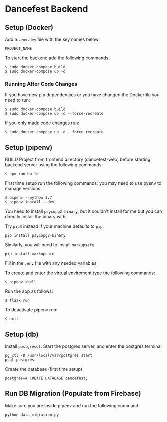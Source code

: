 # Dancefest Backend

## Setup (Docker)

Add a `.env.dev` file with the key names below:
```
PROJECT_NAME
```

To start the backend add the following commands:

```
$ sudo docker-compose build
$ sudo docker-compose up -d
```

### Running After Code Changes

If you have new pip dependencies or you have changed the Dockerfile you need to run:
```
$ sudo docker-compose build
$ sudo docker-compose up -d --force-recreate
```

If you only made code changes run:
```
$ sudo docker-compose up -d --force-recreate
```

## Setup (pipenv)

BUILD Project from frontend directory (dancefest-web) before starting backend server using the following commands:
```
$ npm run build
```

First time setup run the following commands; you may need to use pyenv to manage versions.
```
$ pipenv --python 3.7
$ pipenv install --dev
```

You need to install `psycopg2-binary`, but it couldn't install for me but you can directly install the binary with:

Try `pip3` instead if your machine defaults to `pip`.

```
pip install psycopg2-binary
```

Similarly, you will need to install `markupsafe`.  

```
pip install markupsafe
```

Fill in the `.env` file with any needed variables

To create and enter the virtual enviroment type the following commands:
```
$ pipenv shell
```

Run the app as follows:
```
$ flask run
```

To deactivate pipenv run:
```
$ exit
```

## Setup (db)

Install `postgresql`. Start the postgres server, and enter the postgres terminal

```
pg_ctl -D /usr/local/var/postgres start
psql postgres
```

Create the database (first time setup)

```
postgres=# CREATE DATABASE dancefest;
```

## Run DB Migration (Populate from Firebase)

Make sure you are inside pipenv and run the following command
```
python data_migration.py
```